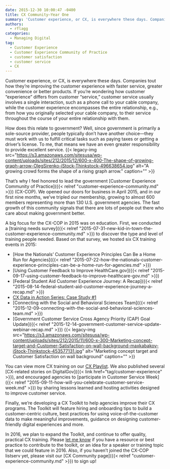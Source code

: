 ```yaml
---
date: 2015-12-30 10:00:47 -0400
title: CX Community—Year One
summary: 'Customer experience, or CX, is everywhere these days. Companies tout how they&rsquo;re improving the customer experience with faster service, greater convenience or better products. If you&rsquo;re wondering how customer &ldquo;experience&rdquo; differs from customer &ldquo;service,&rdquo; customer service usually involves a single interaction, such as a phone call to your cable company, while the customer experience encompasses'
authors:
  - rflagg
categories:
  - Managing Digital
tag:
  - Customer Experience
  - Customer Experience Community of Practice
  - customer satisfaction
  - customer service
  - CX
---
```


Customer experience, or CX, is everywhere these days. Companies tout how they’re improving the customer experience with faster service, greater convenience or better products. If you’re wondering how customer “experience” differs from customer “service,” customer service usually involves a single interaction, such as a phone call to your cable company, while the customer experience encompasses the entire relationship, e.g., from how you originally selected your cable company, to their service throughout the course of your entire relationship with them.

How does this relate to government? Well, since government is primarily a sole-source provider, people typically don’t have another choice—they must work with us to fulfill critical tasks such as paying taxes or getting a driver’s license. To me, that means we have an even greater responsibility to provide excellent service. {{< legacy-img src="https://s3.amazonaws.com/sitesusa/wp-content/uploads/sites/212/2015/12/600-x-400-The-shape-of-growing-graph-arrow-OlegSirenko-iStock-Thinkstock-496638654.jpg" alt="A growing crowd forms the shape of a rising graph arrow." caption="" >}} 

That’s why I feel honored to lead the government [Customer Experience Community of Practice]({{< relref "customer-experience-community.md" >}}) (CX-COP). We opened our doors for business in April 2015, and in our first nine months, we’ve tripled our membership, growing to almost 600 members representing more than 130 U.S. government agencies. The fast growth of this community signals that there are lots of people out there who care about making government better.

A big focus for the CX-COP in 2015 was on education. First, we conducted a [training needs survey]({{< relref "2015-07-31-new-kid-in-town-the-customer-experience-community.md" >}}) to discover the type and level of training people needed. Based on that survey, we hosted six CX training events in 2015:

  * [How the Nationals’ Customer Experience Principles Can Be a Home Run for Agencies]({{< relref "2015-07-22-how-the-nationals-customer-experience-principles-can-be-a-home-run-for-agencies.md" >}})
  * [Using Customer Feedback to Improve HealthCare.gov]({{< relref "2015-09-17-using-customer-feedback-to-improve-healthcare-gov.md" >}})
  * [Federal Student Aid Customer Experience Journey: A Recap]({{< relref "2015-08-14-federal-student-aid-customer-experience-journey-a-recap.md" >}})
  * [CX Data in Action Series: Case Study #1](https://www.WHATEVER/2015/12/07/cx-data-in-action-series-case-study-1/)
  * [Connecting with the Social and Behavioral Sciences Team]({{< relref "2015-12-09-connecting-with-the-social-and-behavioral-sciences-team.md" >}})
  * [Government Customer Service Cross Agency Priority (CAP) Goal Update]({{< relref "2015-12-14-government-customer-service-update-webinar-recap.md" >}}) {{< legacy-img src="https://s3.amazonaws.com/sitesusa/wp-content/uploads/sites/212/2015/11/600-x-300-Marketing-concept-target-and-Customer-Satisfaction-on-wall-background-maxkabakov-iStock-Thinkstock-453577131.jpg" alt="Marketing concept target and Customer Satisfaction on wall background" caption="" >}} 

You can view more CX training on our [CX Playlist](https://www.youtube.com/playlist?list=PLd9b-GuOJ3nH7xSSjL1XBXPfVqw68BNbW). We also published several [CX-related stories on DigitalGov]({{< link href="tag/customer-experience" >}}), and encouraged agencies to [participate in Customer Service Week]({{< relref "2015-09-11-how-will-you-celebrate-customer-service-week.md" >}}) by sharing lessons learned and hosting activities designed to improve customer service.

Finally, we’re developing a CX Toolkit to help agencies improve their CX programs. The Toolkit will feature hiring and onboarding tips to build a customer-centric culture, best practices for using voice-of-the-customer data to make meaningful improvements, guidance on designing customer-friendly digital experiences and more.

In 2016, we plan to expand the Toolkit, and continue to offer quality, practical CX training. Please [let me know](mailto:rachel.flagg@gsa.gov) if you have a resource or best practice to contribute to the toolkit, or an idea for a speaker or training topic that we could feature in 2016. Also, if you haven’t joined the CX-COP listserv yet, please visit our [CX Community page]({{< relref "customer-experience-community.md" >}}) to sign up!